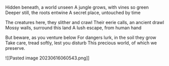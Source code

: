 Hidden beneath, a world unseen
A jungle grows, with vines so green
Deeper still, the roots entwine
A secret place, untouched by time

The creatures here, they slither and crawl
Their eerie calls, an ancient drawl
Mossy walls, surround this land
A lush escape, from human hand

But beware, as you venture below
For dangers lurk, in the soil they grow
Take care, tread softly, lest you disturb
This precious world, of which we preserve.

![[Pasted image 20230616060543.png]]
